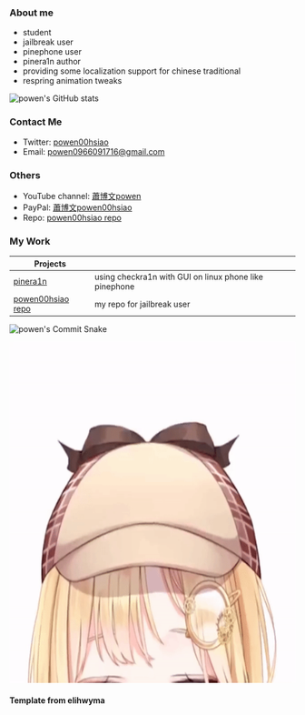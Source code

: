 
### About me 
- student
- jailbreak user
- pinephone user
- pinera1n author
- providing some localization support for chinese traditional
- respring animation tweaks

![powen's GitHub stats](https://github-readme-stats.vercel.app/api?username=powenn&show_icons=true&theme=tokyonight&count_private=true)

### Contact Me
* Twitter: [powen00hsiao](https://twitter.com/powen00hsiao)
* Email: powen0966091716@gmail.com

### Others  
* YouTube channel: [蕭博文powen](https://youtube.com/channel/UC10pdtvFTDo60X-aXvbNy7w)
* PayPal: [蕭博文powen00hsiao](https://www.paypal.com/paypalme/powen00hsiao)
* Repo: [powen00hsiao repo](https://powenn.github.io/powen00hsiao/)

### My Work
| Projects                                                  |                                                                                |
|-----------------------------------------------------------|--------------------------------------------------------------------------------|
| [pinera1n](https://github.com/powenn/pinera1n) | using checkra1n with GUI on linux phone like pinephone                                              |
| [powen00hsiao repo](https://powenn.github.io/powen00hsiao/)          | my repo for jailbreak user |                                   |

![powen's Commit Snake](https://github.com/powenn/powenn/blob/output/github-contribution-grid-snake.gif)

<img src="https://github.com/powenn/powenn/blob/main/photos/01.gif" width="600" height="600"/>

#### Template from elihwyma


[1]:https://github.com/powenn/powenn/blob/main/photos/01.gif
